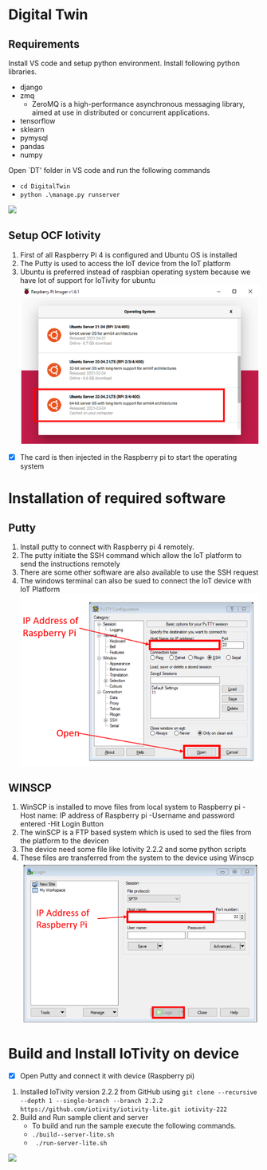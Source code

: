 # Digital Twin 
## Requirements
Install VS code and setup python environment. Install following python libraries.
- django
- zmq
  - ZeroMQ is a high-performance asynchronous messaging library, aimed at use in distributed or concurrent applications.
- tensorflow
- sklearn
- pymysql
- pandas
- numpy 

Open `DT' folder in VS code and run the following commands
- `cd DigitalTwin`
- `python .\manage.py runserver`

![](https://github.com/atifrizwan91/DT-for-FL/blob/main/DT/DigitalTwin/Images/RunDT%20.png)

## Setup OCF Iotivity
 1. First of all Raspberry Pi 4 is configured and Ubuntu OS is installed
2. The Putty is used to access the IoT device from the IoT platform
3. Ubuntu is preferred instead of raspbian operating system because we have lot of support for IoTivity for ubuntu
![](https://github.com/atifrizwan91/Greenhouse/blob/main/Images/0.PNG)
- [X]  The card is then injected in the Raspberry pi to start the operating system

# Installation of required software
## Putty
1. Install putty to connect with Raspberry pi 4 remotely.
2. The putty initiate the SSH command which allow the IoT platform to send the instructions remotely
3. There are some other software are also available to use the SSH request
4. The windows terminal can also be sued to connect the IoT device with IoT Platform
![](https://github.com/atifrizwan91/Greenhouse/blob/main/Images/1.PNG)
## WINSCP
1. WinSCP is installed to move files from local system to Raspberry pi
   -Host name: IP address of Raspberry pi
   -Username and password entered
   -Hit Login Button
2. The winSCP is a FTP based system which is used to sed the files from the platform to the devicen
3. The device need some file like Iotivity 2.2.2 and some python scripts 
4. These files are transferred from the system to the device using Winscp
![](https://github.com/atifrizwan91/Greenhouse/blob/main/Images/2.PNG)

# Build and Install IoTivity on device
- [x] Open Putty and connect it with device (Raspberry pi)
1. Installed IoTivity version 2.2.2 from GitHub using
   ```git clone --recursive --depth 1 --single-branch --branch 2.2.2 https://github.com/iotivity/iotivity-lite.git iotivity-222```
2. Build and Run sample client and server
   - To build and run the sample execute the following commands. 
   - ``` ./build--server-lite.sh ```
   - ``` ./run-server-lite.sh```

![](https://github.com/atifrizwan91/Greenhouse/blob/main/Images/3.PNG)
